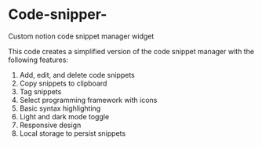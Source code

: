 # Code-snipper-
Custom notion code snippet manager widget 

This code creates a simplified version of the code snippet manager with the following features:

1. Add, edit, and delete code snippets
2. Copy snippets to clipboard
3. Tag snippets
4. Select programming framework with icons
5. Basic syntax highlighting
6. Light and dark mode toggle
7. Responsive design
8. Local storage to persist snippets